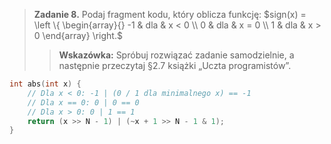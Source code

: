 > **Zadanie 8.** Podaj fragment kodu, który oblicza funkcję:
$sign(x) = \left \{ \begin{array}{} 
-1 & dla & x < 0  \\ 
0 & dla & x = 0 \\
1 & dla & x > 0
\end{array} \right.$
>> **Wskazówka:** Spróbuj rozwiązać zadanie samodzielnie, a następnie przeczytaj §2.7 książki „Uczta programistów”.

```c
int abs(int x) {
    // Dla x < 0: -1 | (0 / 1 dla minimalnego x) == -1
    // Dla x == 0: 0 | 0 == 0
    // Dla x > 0: 0 | 1 == 1
    return (x >> N - 1) | (~x + 1 >> N - 1 & 1);
}
```